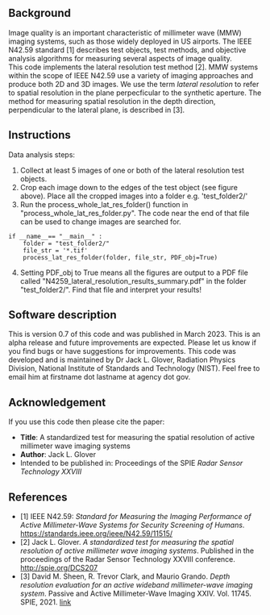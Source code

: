 ## Background

Image quality is an important characteristic of millimeter wave (MMW) imaging systems, such as those widely deployed in US airports.
The IEEE N42.59 standard [1] describes test objects, test methods, and objective analysis algorithms for measuring several aspects of image quality.  
This code implements the lateral resolution test method [2]. 
MMW systems within the scope of IEEE N42.59 use a variety of imaging approaches and produce both 2D and 3D images.
We use the term _lateral resolution_ to refer to spatial resolution in the plane perpecficular to the synthetic aperture.
The method for measuring spatial resolution in the depth direction, perpendicular to the lateral plane, is described in [3]. 

## Instructions

Data analysis steps:
1) Collect at least 5 images of one or both of the lateral resolution test objects.
1) Crop each image down to the edges of the test object (see figure above).
Place all the cropped images into a folder e.g. 'test_folder2/'
1) Run the process_whole_lat_res_folder() function in "process_whole_lat_res_folder.py".
The code near the end of that file can be used to change images are searched for.

```
if __name__== "__main__" :
    folder = "test_folder2/"
    file_str = '*.tif'
    process_lat_res_folder(folder, file_str, PDF_obj=True)
```

4) Setting PDF_obj to True means all the figures are output to a PDF file called "N4259_lateral_resolution_results_summary.pdf"
in the folder "test_folder2/". Find that file and interpret your results!

## Software description

This is version 0.7 of this code and was published in March 2023.
This is an alpha release and future improvements are expected.
Please let us know if you find bugs or have suggestions for improvements.
This code was developed and is maintained by Dr Jack L. Glover, Radiation Physics Division, National Institute of Standards and Technology (NIST).
Feel free to email him at firstname dot lastname at agency dot gov.


## Acknowledgement

If you use this code then please cite the paper:
- **Title**: A standardized test for measuring the spatial resolution of active millimeter wave imaging systems 
- **Author**: Jack L. Glover
- Intended to be published in: Proceedings of the SPIE _Radar Sensor Technology XXVIII_

## References 

- [1] IEEE N42.59: _Standard for Measuring the Imaging Performance of Active Millimeter-Wave Systems for Security Screening of Humans_. https://standards.ieee.org/ieee/N42.59/11515/
- [2] Jack L. Glover. _A standardized test for measuring the spatial resolution of active millimeter wave imaging systems_. Published in the proceedings of the Radar Sensor Technology XXVIII conference. http://spie.org/DCS207
- [3] David M. Sheen, R. Trevor Clark, and Maurio Grando. _Depth resolution evaluation for an active wideband millimeter-wave imaging system_. Passive and Active Millimeter-Wave Imaging XXIV. Vol. 11745. SPIE, 2021. [link](https://www.spiedigitallibrary.org/conference-proceedings-of-spie/11745/117450M/Depth-resolution-evaluation-for-an-active-wideband-millimeter-wave-imaging/10.1117/12.2587201.full)

